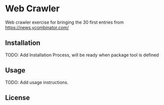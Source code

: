 # Web Crawler

Web crawler exercise for bringing the 30 first entries from https://news.ycombinator.com/

## Installation

TODO: Add Installation Process, will be ready when package tool is defined

## Usage

TODO: Add usage instructions.

## License

